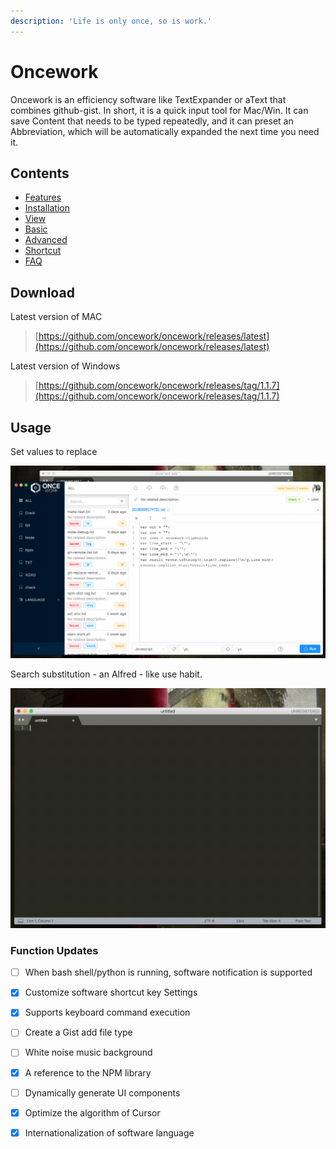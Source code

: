 ```yaml
---
description: 'Life is only once, so is work.'
---
```


# Oncework

Oncework is an efficiency software like TextExpander or aText that combines github-gist. In short, it is a quick input tool for Mac/Win. It can save Content that needs to be typed repeatedly, and it can preset an Abbreviation, which will be automatically expanded the next time you need it.

## Contents

* [Features](features.md)
* [Installation](installation.md)
* [View](view.md)
* [Basic](basic.md)
* [Advanced](advanced.md)
* [Shortcut](shortcut.md)
* [FAQ](faq.md)

## Download

Latest version of MAC

> [https://github.com/oncework/oncework/releases/latest](https://github.com/oncework/oncework/releases/latest)

Latest version of Windows

> [https://github.com/oncework/oncework/releases/tag/1.1.7](https://github.com/oncework/oncework/releases/tag/1.1.7)

## Usage

Set values to replace

![Set values to replace](.gitbook/assets/snippet-example.gif)

  
Search substitution - an Alfred - like use habit.

![](.gitbook/assets/window-alfred.gif)





### Function Updates

* [ ] When bash shell/python is running, software notification is supported
* [x] Customize software shortcut key Settings
* [x] Supports keyboard command execution
* [ ] Create a Gist add file type
* [ ] White noise music background
* [x] A reference to the NPM library
* [ ] Dynamically generate UI components
* [x] Optimize the algorithm of Cursor
* [x] Internationalization of software language




